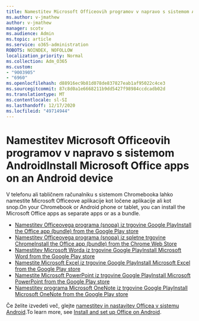 ```yaml
---
title: Namestitev Microsoft Officeovih programov v napravo s sistemom Android
ms.author: v-jmathew
author: v-jmathew
manager: scotv
ms.audience: Admin
ms.topic: article
ms.service: o365-administration
ROBOTS: NOINDEX, NOFOLLOW
localization_priority: Normal
ms.collection: Adm_O365
ms.custom:
- "9003905"
- "6960"
ms.openlocfilehash: d88916ec9b81d078de837827eab1af95022c4ce3
ms.sourcegitcommit: 87c8d0a1e6668211b9dd5427f98984ccdcadb02d
ms.translationtype: MT
ms.contentlocale: sl-SI
ms.lasthandoff: 12/17/2020
ms.locfileid: "49714944"
---
```

# <a name="install-microsoft-office-apps-on-an-android-device"></a><span data-ttu-id="496b2-102">Namestitev Microsoft Officeovih programov v napravo s sistemom Android</span><span class="sxs-lookup"><span data-stu-id="496b2-102">Install Microsoft Office apps on an Android device</span></span>

<span data-ttu-id="496b2-103">V telefonu ali tabličnem računalniku s sistemom Chromebooka lahko namestite Microsoft Officeove aplikacije kot ločene aplikacije ali kot snop.</span><span class="sxs-lookup"><span data-stu-id="496b2-103">On your Chromebook or Android phone or tablet, you can install the Microsoft Office apps as separate apps or as a bundle.</span></span>

- [<span data-ttu-id="496b2-104">Namestitev Officeovega programa (snopa) iz trgovine Google Play</span><span class="sxs-lookup"><span data-stu-id="496b2-104">Install the Office app (bundle) from the Google Play store</span></span>](https://go.microsoft.com/fwlink/?linkid=2137009)
- [<span data-ttu-id="496b2-105">Namestitev Officeovega programa (snopa) iz spletne trgovine Chrome</span><span class="sxs-lookup"><span data-stu-id="496b2-105">Install the Office app (bundle) from the Chrome Web Store</span></span>](https://go.microsoft.com/fwlink/?linkid=2137212)
- [<span data-ttu-id="496b2-106">Namestitev Microsoft Worda iz trgovine Google Play</span><span class="sxs-lookup"><span data-stu-id="496b2-106">Install Microsoft Word from the Google Play store</span></span>](https://go.microsoft.com/fwlink/?linkid=2136994)
- [<span data-ttu-id="496b2-107">Namestite Microsoft Excel iz trgovine Google Play</span><span class="sxs-lookup"><span data-stu-id="496b2-107">Install Microsoft Excel from the Google Play store</span></span>](https://go.microsoft.com/fwlink/?linkid=2137120)
- [<span data-ttu-id="496b2-108">Namestite Microsoft PowerPoint iz trgovine Google Play</span><span class="sxs-lookup"><span data-stu-id="496b2-108">Install Microsoft PowerPoint from the Google Play store</span></span>](https://go.microsoft.com/fwlink/?linkid=2137121)
- [<span data-ttu-id="496b2-109">Namestitev programa Microsoft OneNote iz trgovine Google Play</span><span class="sxs-lookup"><span data-stu-id="496b2-109">Install Microsoft OneNote from the Google Play store</span></span>](https://go.microsoft.com/fwlink/?linkid=2137211)

<span data-ttu-id="496b2-110">Če želite izvedeti več, glejte [namestitev in nastavitev Officea v sistemu Android](https://go.microsoft.com/fwlink/?linkid=2135287).</span><span class="sxs-lookup"><span data-stu-id="496b2-110">To learn more, see [Install and set up Office on Android](https://go.microsoft.com/fwlink/?linkid=2135287).</span></span>
